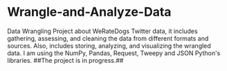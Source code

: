 # Wrangle-and-Analyze-Data
Data Wrangling Project about WeRateDogs Twitter data, it includes gathering, assessing, and cleaning the data from different formats and sources. Also, includes storing, analyzing, and visualizing the wrangled data. I am using the NumPy, Pandas, Request, Tweepy and JSON Python's libraries. ##The project is in progress.##
